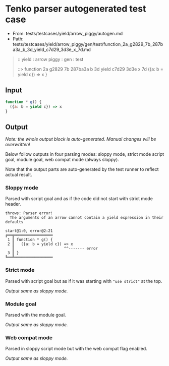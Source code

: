 # Tenko parser autogenerated test case

- From: tests/testcases/yield/arrow_piggy/autogen.md
- Path: tests/testcases/yield/arrow_piggy/gen/test/function_2a_g2829_7b_287ba3a_b_3d_yield_c7d29_3d3e_x_7d.md

> :: yield : arrow piggy : gen : test
>
> ::> function 2a g2829 7b 287ba3a b 3d yield c7d29 3d3e x 7d
>            ({a: b = yield c}) => x
>          }

## Input


`````js
function * g() {
  ({a: b = yield c}) => x
}
`````

## Output

_Note: the whole output block is auto-generated. Manual changes will be overwritten!_

Below follow outputs in four parsing modes: sloppy mode, strict mode script goal, module goal, web compat mode (always sloppy).

Note that the output parts are auto-generated by the test runner to reflect actual result.

### Sloppy mode

Parsed with script goal and as if the code did not start with strict mode header.

`````
throws: Parser error!
  The arguments of an arrow cannot contain a yield expression in their defaults

start@1:0, error@2:21
╔══╦═════════════════
 1 ║ function * g() {
 2 ║   ({a: b = yield c}) => x
   ║                      ^^------- error
 3 ║ }
╚══╩═════════════════

`````

### Strict mode

Parsed with script goal but as if it was starting with `"use strict"` at the top.

_Output same as sloppy mode._

### Module goal

Parsed with the module goal.

_Output same as sloppy mode._

### Web compat mode

Parsed in sloppy script mode but with the web compat flag enabled.

_Output same as sloppy mode._
